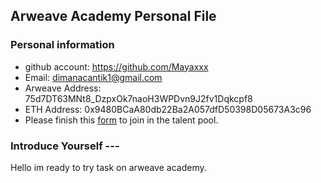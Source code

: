 ## Arweave Academy Personal File

### Personal information

- github account: https://github.com/Mayaxxx
- Email: dimanacantik1@gmail.com
- Arweave Address: 75d7DT63MNt8_DzpxOk7naoH3WPDvn9J2fv1Dqkcpf8
- ETH Address: 0x9480BCaA80db22Ba2A057dfD50398D05673A3c96
- Please finish this [form](https://docs.google.com/forms/d/e/1FAIpQLSfWA5fIIcBgmRppm3jNz5vmf9Mai_QMVil-2pO4r7YKn_Zhtw/viewform?usp=sf_link) to join in the talent pool.

### Introduce Yourself  ---
Hello im ready to try task on arweave academy. 